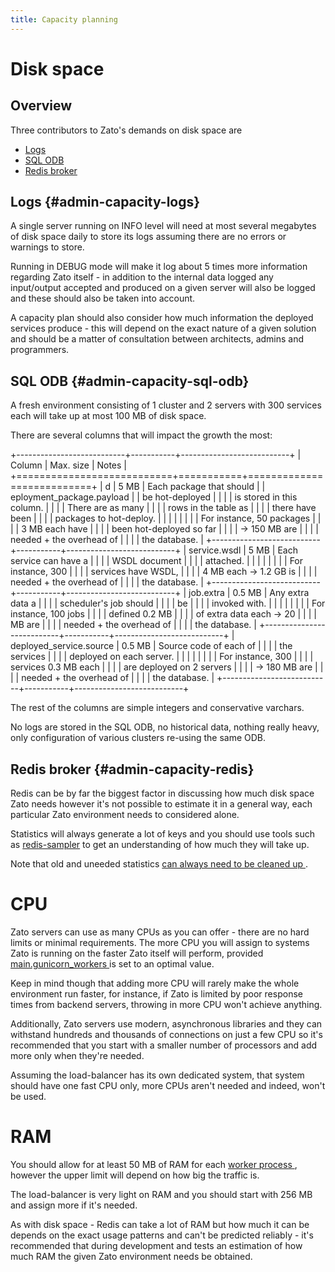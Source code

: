 ```yaml
---
title: Capacity planning
---
```


Disk space
==========

Overview
--------

Three contributors to Zato\'s demands on disk space are

-   [Logs ](admin-capacity-logs)
-   [SQL ODB ](admin-capacity-sql-odb)
-   [Redis broker ](admin-capacity-redis)

Logs {#admin-capacity-logs}
----

A single server running on INFO level will need at most several megabytes
of disk space daily to store its logs assuming there are no errors or warnings
to store.

Running in DEBUG mode will make it log about 5 times more information regarding
Zato itself - in addition to the internal data logged any input/output accepted
and produced on a given server will also be logged and these should also be taken
into account.

A capacity plan should also consider how much information the deployed services
produce - this will depend on the exact nature of a given solution and should
be a matter of consultation between architects, admins and programmers.

SQL ODB {#admin-capacity-sql-odb}
-------

A fresh environment consisting of 1 cluster and 2 servers with 300 services each
will take up at most 100 MB of disk space.

There are several columns that will impact the growth the most:

+---------------------------+-----------+---------------------------+
| Column                    | Max. size | Notes                     |
+===========================+===========+===========================+
| d                         | 5 MB      | Each package that should  |
| eployment_package.payload |           | be hot-deployed           |
|                           |           | is stored in this column. |
|                           |           | There are as many         |
|                           |           | rows in the table as      |
|                           |           | there have been           |
|                           |           | packages to hot-deploy.   |
|                           |           |                           |
|                           |           | For instance, 50 packages |
|                           |           | 3 MB each have            |
|                           |           | been hot-deployed so far  |
|                           |           | -\> 150 MB are            |
|                           |           | needed + the overhead of  |
|                           |           | the database.             |
+---------------------------+-----------+---------------------------+
| service.wsdl              | 5 MB      | Each service can have a   |
|                           |           | WSDL document             |
|                           |           | attached.                 |
|                           |           |                           |
|                           |           | For instance, 300         |
|                           |           | services have WSDL,       |
|                           |           | 4 MB each -\> 1.2 GB is   |
|                           |           | needed + the overhead of  |
|                           |           | the database.             |
+---------------------------+-----------+---------------------------+
| job.extra                 | 0.5 MB    | Any extra data a          |
|                           |           | scheduler\'s job should   |
|                           |           | be                        |
|                           |           | invoked with.             |
|                           |           |                           |
|                           |           | For instance, 100 jobs    |
|                           |           | defined 0.2 MB            |
|                           |           | of extra data each -\> 20 |
|                           |           | MB are                    |
|                           |           | needed + the overhead of  |
|                           |           | the database.             |
+---------------------------+-----------+---------------------------+
| deployed_service.source   | 0.5 MB    | Source code of each of    |
|                           |           | the services              |
|                           |           | deployed on each server.  |
|                           |           |                           |
|                           |           | For instance, 300         |
|                           |           | services 0.3 MB each      |
|                           |           | are deployed on 2 servers |
|                           |           | -\> 180 MB are            |
|                           |           | needed + the overhead of  |
|                           |           | the database.             |
+---------------------------+-----------+---------------------------+

The rest of the columns are simple integers and conservative varchars.

No logs are stored in the SQL ODB, no historical data, nothing really heavy,
only configuration of various clusters re-using the same ODB.

Redis broker {#admin-capacity-redis}
------------

Redis can be by far the biggest factor in discussing how much disk space Zato needs
however it\'s not possible to estimate it in a general way, each
particular Zato environment needs to considered alone.

Statistics will always generate a lot of keys and you should use tools such
as [redis-sampler](https://github.com/antirez/redis-sampler) to get an understanding
of how much they will take up.

Note that old and uneeded statistics [can always need to be cleaned up ](../../stats/maintenance).

CPU
===

Zato servers can use as many CPUs as you can offer - there are no hard limits or minimal
requirements. The more CPU you will assign to systems Zato is running on the faster
Zato itself will perform, provided
[main.gunicorn_workers ](admin-guide-config-server-main.gunicorn_workers)
is set to an optimal value.

Keep in mind though that adding more CPU will rarely make the whole environment
run faster, for instance, if Zato is limited by poor response times from backend
servers, throwing in more CPU won\'t achieve anything.

Additionally, Zato servers use modern, asynchronous libraries and they can
withstand hundreds and thousands of connections on just a few CPU so it\'s
recommended that you start
with a smaller number of processors and add more only when they\'re needed.

Assuming the load-balancer has its own dedicated system, that system
should have one fast CPU only, more CPUs aren\'t needed and indeed, won\'t be used.

RAM
===

You should allow for at least 50 MB of RAM for each
[worker process ](admin-guide-config-server-main.gunicorn_workers),
however the upper limit will depend on how big the traffic is.

The load-balancer is very light on RAM and you should start with 256 MB and assign
more if it\'s needed.

As with disk space - Redis can take a lot of RAM but how much it can be depends
on the exact usage patterns and can\'t be predicted reliably - it\'s recommended
that during development and tests an estimation of how much RAM the given Zato
environment needs be obtained.
